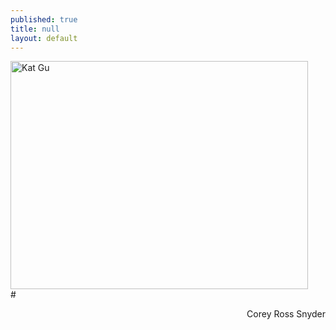 ```yaml
---
published: true
title: null
layout: default
---
```


<a href="https://fofnz.github.io/product1"><img src="https://i.imgur.com/hEgpars.jpg" title="Kat Gu" width="476" height="365" /></a>
<br>
#<div style="text-align:right;">Corey Ross Snyder</div>

<br><br>

